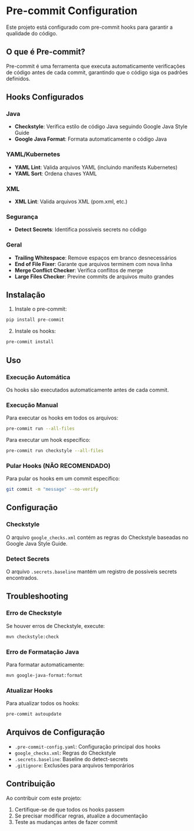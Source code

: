 # Pre-commit Configuration

Este projeto está configurado com pre-commit hooks para garantir a qualidade do código.

## O que é Pre-commit?

Pre-commit é uma ferramenta que executa automaticamente verificações de código antes de cada commit, garantindo que o código siga os padrões definidos.

## Hooks Configurados

### Java
- **Checkstyle**: Verifica estilo de código Java seguindo Google Java Style Guide
- **Google Java Format**: Formata automaticamente o código Java

### YAML/Kubernetes
- **YAML Lint**: Valida arquivos YAML (incluindo manifests Kubernetes)
- **YAML Sort**: Ordena chaves YAML

### XML
- **XML Lint**: Valida arquivos XML (pom.xml, etc.)

### Segurança
- **Detect Secrets**: Identifica possíveis secrets no código

### Geral
- **Trailing Whitespace**: Remove espaços em branco desnecessários
- **End of File Fixer**: Garante que arquivos terminem com nova linha
- **Merge Conflict Checker**: Verifica conflitos de merge
- **Large Files Checker**: Previne commits de arquivos muito grandes

## Instalação

1. Instale o pre-commit:
```bash
pip install pre-commit
```

2. Instale os hooks:
```bash
pre-commit install
```

## Uso

### Execução Automática
Os hooks são executados automaticamente antes de cada commit.

### Execução Manual
Para executar os hooks em todos os arquivos:
```bash
pre-commit run --all-files
```

Para executar um hook específico:
```bash
pre-commit run checkstyle --all-files
```

### Pular Hooks (NÃO RECOMENDADO)
Para pular os hooks em um commit específico:
```bash
git commit -m "message" --no-verify
```

## Configuração

### Checkstyle
O arquivo `google_checks.xml` contém as regras do Checkstyle baseadas no Google Java Style Guide.

### Detect Secrets
O arquivo `.secrets.baseline` mantém um registro de possíveis secrets encontrados.

## Troubleshooting

### Erro de Checkstyle
Se houver erros de Checkstyle, execute:
```bash
mvn checkstyle:check
```

### Erro de Formatação Java
Para formatar automaticamente:
```bash
mvn google-java-format:format
```

### Atualizar Hooks
Para atualizar todos os hooks:
```bash
pre-commit autoupdate
```

## Arquivos de Configuração

- `.pre-commit-config.yaml`: Configuração principal dos hooks
- `google_checks.xml`: Regras do Checkstyle
- `.secrets.baseline`: Baseline do detect-secrets
- `.gitignore`: Exclusões para arquivos temporários

## Contribuição

Ao contribuir com este projeto:
1. Certifique-se de que todos os hooks passem
2. Se precisar modificar regras, atualize a documentação
3. Teste as mudanças antes de fazer commit
